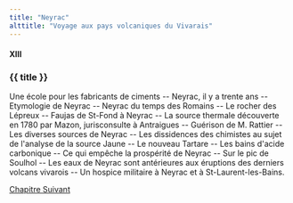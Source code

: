 ```yaml
---
title: "Neyrac"
alttitle: "Voyage aux pays volcaniques du Vivarais"
---
```


#### XIII

### {{ title }}

<div id="tltr">

Une école pour les fabricants de ciments -- Neyrac, il y a trente ans --
Etymologie de Neyrac -- Neyrac du temps des Romains -- Le rocher des Lépreux --
Faujas de St-Fond à Neyrac -- La source thermale découverte en 1780 par Mazon,
jurisconsulte à Antraigues -- Guérison de M. Rattier -- Les diverses sources de
Neyrac -- Les dissidences des chimistes au sujet de l'analyse de la source Jaune
-- Le nouveau Tartare -- Les bains d'acide carbonique -- Ce qui empêche la
prospérité de Neyrac -- Sur le pic de Soulhol -- Les eaux de Neyrac sont
antérieures aux éruptions des derniers volcans vivarois -- Un hospice militaire
à Neyrac et à St-Laurent-les-Bains.

</div>

<div id="next">

[Chapitre Suivant](14.html)

</div>
